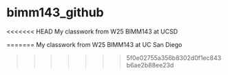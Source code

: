 # bimm143_github
<<<<<<< HEAD
My classwork from W25 BIMM143 at UCSD

=======
My classwork from W25 BIMM143 at UC San Diego
>>>>>>> 5f0e02755a356b8302d0f1ec843b6ae2b88ee23d
